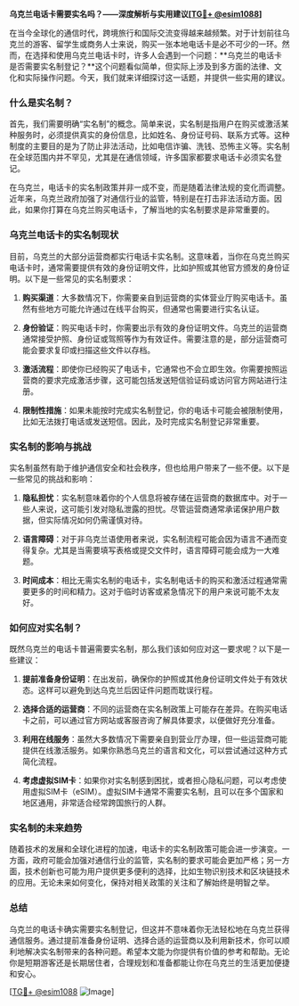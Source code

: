 **乌克兰电话卡需要实名吗？——深度解析与实用建议[[TG💪+ @esim1088](https://t.me/s/esim1088)]**

在当今全球化的通信时代，跨境旅行和国际交流变得越来越频繁。对于计划前往乌克兰的游客、留学生或商务人士来说，购买一张本地电话卡是必不可少的一环。然而，在选择和使用乌克兰电话卡时，许多人会遇到一个问题：**乌克兰的电话卡是否需要实名制登记？**这个问题看似简单，但实际上涉及到多方面的法律、文化和实际操作问题。今天，我们就来详细探讨这一话题，并提供一些实用的建议。

### 什么是实名制？

首先，我们需要明确“实名制”的概念。简单来说，实名制是指用户在购买或激活某种服务时，必须提供真实的身份信息，比如姓名、身份证号码、联系方式等。这种制度的主要目的是为了防止非法活动，比如电信诈骗、洗钱、恐怖主义等。实名制在全球范围内并不罕见，尤其是在通信领域，许多国家都要求电话卡必须实名登记。

在乌克兰，电话卡的实名制政策并非一成不变，而是随着法律法规的变化而调整。近年来，乌克兰政府加强了对通信行业的监管，特别是在打击非法活动方面。因此，如果你打算在乌克兰购买电话卡，了解当地的实名制要求是非常重要的。

### 乌克兰电话卡的实名制现状

目前，乌克兰的大部分运营商都实行电话卡实名制。这意味着，当你在乌克兰购买电话卡时，通常需要提供有效的身份证明文件，比如护照或其他官方颁发的身份证明。以下是一些常见的实名制要求：

1. **购买渠道**：大多数情况下，你需要亲自到运营商的实体营业厅购买电话卡。虽然有些地方可能允许通过在线平台购买，但通常也需要进行实名认证。
   
2. **身份验证**：购买电话卡时，你需要出示有效的身份证明文件。乌克兰的运营商通常接受护照、身份证或驾照等作为有效证件。需要注意的是，部分运营商可能会要求复印或扫描这些文件以存档。

3. **激活流程**：即使你已经购买了电话卡，它通常也不会立即生效。你需要按照运营商的要求完成激活步骤，这可能包括发送短信验证码或访问官方网站进行注册。

4. **限制性措施**：如果未能按时完成实名制登记，你的电话卡可能会被限制使用，比如无法拨打电话或发送短信。因此，及时完成实名制登记非常重要。

### 实名制的影响与挑战

实名制虽然有助于维护通信安全和社会秩序，但也给用户带来了一些不便。以下是一些常见的挑战和影响：

1. **隐私担忧**：实名制意味着你的个人信息将被存储在运营商的数据库中。对于一些人来说，这可能引发对隐私泄露的担忧。尽管运营商通常承诺保护用户数据，但实际情况如何仍需谨慎对待。

2. **语言障碍**：对于非乌克兰语使用者来说，实名制流程可能会因为语言不通而变得复杂。尤其是当需要填写表格或提交文件时，语言障碍可能会成为一大难题。

3. **时间成本**：相比无需实名制的电话卡，实名制电话卡的购买和激活过程通常需要更多的时间和精力。这对于临时访客或紧急情况下的用户来说可能不太友好。

### 如何应对实名制？

既然乌克兰的电话卡普遍需要实名制，那么我们该如何应对这一要求呢？以下是一些建议：

1. **提前准备身份证明**：在出发前，确保你的护照或其他身份证明文件处于有效状态。这样可以避免到达乌克兰后因证件问题而耽误行程。

2. **选择合适的运营商**：不同的运营商在实名制政策上可能存在差异。在购买电话卡之前，可以通过官方网站或客服咨询了解具体要求，以便做好充分准备。

3. **利用在线服务**：虽然大多数情况下需要亲自到营业厅办理，但一些运营商可能提供在线激活服务。如果你熟悉乌克兰的语言和文化，可以尝试通过这种方式简化流程。

4. **考虑虚拟SIM卡**：如果你对实名制感到困扰，或者担心隐私问题，可以考虑使用虚拟SIM卡（eSIM）。虚拟SIM卡通常不需要实名制，且可以在多个国家和地区通用，非常适合经常跨国旅行的人群。

### 实名制的未来趋势

随着技术的发展和全球化进程的加速，电话卡的实名制政策可能会进一步演变。一方面，政府可能会加强对通信行业的监管，实名制的要求可能会更加严格；另一方面，技术创新也可能为用户提供更多便利的选择，比如生物识别技术和区块链技术的应用。无论未来如何变化，保持对相关政策的关注和了解始终是明智之举。

### 总结

乌克兰的电话卡确实需要实名制登记，但这并不意味着你无法轻松地在乌克兰获得通信服务。通过提前准备身份证明、选择合适的运营商以及利用新技术，你可以顺利地解决实名制带来的各种问题。希望本文能为你提供有价值的参考和帮助。无论你是短期游客还是长期居住者，合理规划和准备都能让你在乌克兰的生活更加便捷和安心。

[[TG💪+ @esim1088](https://t.me/s/esim1088) ![Image](https://i.postimg.cc/4NQfJmqS/Snipaste-2025-05-13-00-14-12.png)]